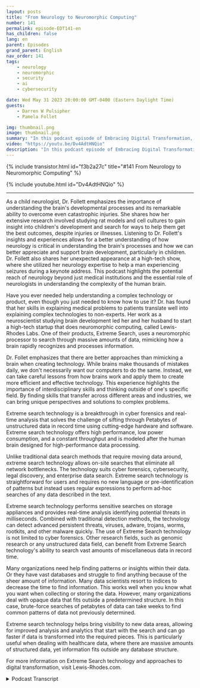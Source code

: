 ```yaml
---
layout: posts
title: "From Neurology to Neuromorphic Computing"
number: 141
permalink: episode-EDT141-en
has_children: false
lang: en
parent: Episodes
grand_parent: English
nav_order: 141
tags:
    - neurology
    - neuromorphic
    - security
    - ai
    - cybersecurity

date: Wed May 31 2023 20:00:00 GMT-0400 (Eastern Daylight Time)
guests:
    - Darren W Pulsipher
    - Pamela Follet

img: thumbnail.png
image: thumbnail.png
summary: "In this podcast episode of Embracing Digital Transformation, Dr. Pamela Follett, a neurologist and co-founder of Lewis Rhodes Labs, shares her background and expertise in the field of neurology, specifically with regards to research on the developing brain in early childhood."
video: "https://youtu.be/Dv4AdtHNQio"
description: "In this podcast episode of Embracing Digital Transformation, Dr. Pamela Follett, a neurologist and co-founder of Lewis Rhodes Labs, shares her background and expertise in the field of neurology, specifically with regards to research on the developing brain in early childhood."
---
```


<div>
{% include transistor.html id="f3b2a27c" title="#141 From Neurology to Neuromorphic Computing" %}

{% include youtube.html id="Dv4AdtHNQio" %}
</div>

---

As a child neurologist, Dr. Follett emphasizes the importance of understanding the brain's developmental processes and its remarkable ability to overcome even catastrophic injuries. She shares how her extensive research involved studying rat models and cell cultures to gain insight into children's development and search for ways to help them get the best outcomes, despite injuries or illnesses. Listening to Dr. Follett's insights and experiences allows for a better understanding of how neurology is critical in understanding the brain's processes and how we can better appreciate and support brain development, particularly in children. Dr. Follett also shares her unexpected appearance at a high-tech show, where she utilized her neurology expertise to help a man experiencing seizures during a keynote address. This podcast highlights the potential reach of neurology beyond just medical institutions and the essential role of neurologists in understanding the complexity of the human brain.

Have you ever needed help understanding a complex technology or product, even though you just needed to know how to use it? Dr. has found that her skills in explaining medical problems to patients translate well into explaining complex technologies to non-experts. Her work as a neuroscientist studying brain development led her and her husband to start a high-tech startup that does neuromorphic computing, called Lewis-Rhodes Labs. One of their products, Extreme Search, uses a neuromorphic processor to search through massive amounts of data, mimicking how a brain rapidly recognizes and processes information.

Dr. Follet emphasizes that there are better approaches than mimicking a brain when creating technology. While brains make thousands of mistakes daily, we don't necessarily want our computers to do the same. Instead, we can take careful lessons from how brains work and apply them to create more efficient and effective technology. This experience highlights the importance of interdisciplinary skills and thinking outside of one's specific field. By finding skills that transfer across different areas and industries, we can bring unique perspectives and solutions to complex problems.

Extreme search technology is a breakthrough in cyber forensics and real-time analysis that solves the challenge of sifting through Petabytes of unstructured data in record time using cutting-edge hardware and software. Extreme search technology offers high performance, low power consumption, and a constant throughput and is modeled after the human brain designed for high-performance data processing.

Unlike traditional data search methods that require moving data around, extreme search technology allows on-site searches that eliminate all network bottlenecks. The technology suits cyber forensics, cybersecurity, legal discovery, and enterprise data search. Extreme search technology is straightforward for users and requires no new language or pre-identification of patterns but instead uses regular expressions to perform ad-hoc searches of any data described in the text.

Extreme search technology performs sensitive searches on storage appliances and provides real-time analysis identifying potential threats in milliseconds. Combined with traditional detection methods, the technology can detect advanced persistent threats, viruses, adware, trojans, worms, rootkits, and other malware quickly.  The use of Extreme Search technology is not limited to cyber forensics. Other research fields, such as genomic research or any unstructured data field, can benefit from Extreme Search technology's ability to search vast amounts of miscellaneous data in record time.

Many organizations need help finding patterns or insights within their data. Or they have vast databases and struggle to find anything because of the sheer amount of information. Many data scientists resort to indices to decrease the time to find information. This works well when you know what you want when collecting or storing the data. However, many organizations deal with opaque data that fits outside a predetermined structure. In this case, brute-force searches of petabytes of data can take weeks to find common patterns of data not previously determined.

Extreme search technology helps bring visibility to new data areas, allowing for improved analysis and analytics that start with the search and can go faster if data is transformed into the required pieces. This is particularly useful when dealing with healthcare data, where there are massive amounts of structured data, yet information fits outside any database structure.

For more information on Extreme Search technology and approaches to digital transformation, visit Lewis-Rhodes.com.



<details>
<summary> Podcast Transcript </summary>

<p></p>

</details>
